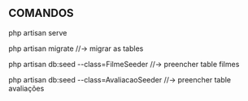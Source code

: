 ## COMANDOS

php artisan serve

php artisan migrate  //-> migrar as tables

php artisan db:seed --class=FilmeSeeder //-> preencher table filmes

php artisan db:seed --class=AvaliacaoSeeder  //-> preencher table avaliações

